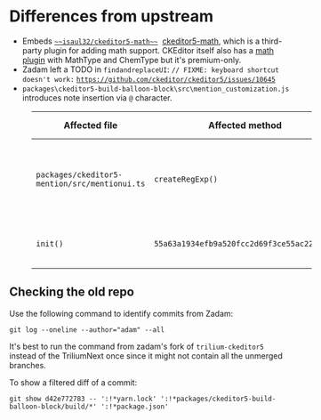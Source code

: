 # Differences from upstream
*   Embeds [`~~isaul32/ckeditor5-math~~`](https://github.com/isaul32/ckeditor5-math)  <a class="reference-link" href="../ckeditor5-math.md">ckeditor5-math</a>, which is a third-party plugin for adding math support. CKEditor itself also has a [math plugin](https://ckeditor.com/docs/ckeditor5/latest/features/math-equations.html) with MathType and ChemType but it's premium-only.
*   Zadam left a TODO in `findandreplaceUI`: `// FIXME: keyboard shortcut doesn't work:` [`https://github.com/ckeditor/ckeditor5/issues/10645`](https://github.com/ckeditor/ckeditor5/issues/10645)
*   `packages\ckeditor5-build-balloon-block\src\mention_customization.js` introduces note insertion via `@` character.

<figure class="table" style="width:100%;"><table class="ck-table-resized"><colgroup><col> <col> <col> <col></colgroup><thead><tr><th>Affected file</th><th>Affected method</th><th>Changed in</th><th>Reason for change</th></tr></thead><tbody><tr><td><code>packages/ckeditor5-mention/src/mentionui.ts</code></td><td><code>createRegExp()</code></td><td><code>6db05043be24bacf9bd51ea46408232b01a1b232</code> (added back)</td><td>Allows triggering the autocomplete for labels and attributes in the attribute editor.</td></tr><tr><td><code>init()</code></td><td><code>55a63a1934efb9a520fcc2d69f3ce55ac22aca39</code></td><td>Allows dismissing @-mention permanently after pressing ESC, otherwise it would automatically show up as soon as a space was entered.</td></tr></tbody></table></figure>

## Checking the old repo

Use the following command to identify commits from Zadam:

```
git log --oneline --author="adam" --all
```

It's best to run the command from zadam's fork of `trilium-ckeditor5` instead of the TriliumNext once since it might not contain all the unmerged branches.

To show a filtered diff of a commit:

```
git show d42e772783 -- ':!*yarn.lock' ':!*packages/ckeditor5-build-balloon-block/build/*' ':!*package.json'
```